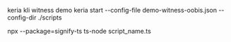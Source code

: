 keria
kli witness demo
keria start --config-file demo-witness-oobis.json --config-dir ./scripts


npx --package=signify-ts ts-node script_name.ts